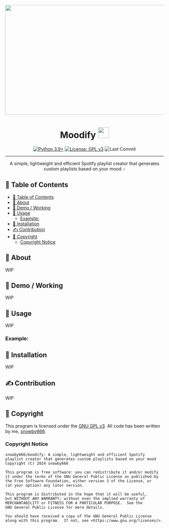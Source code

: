 <p align="center">
 <a href="https://github.com/snowby666">
<img src="https://socialify.git.ci/snowby666/moodify/image?font=Raleway&forks=1&issues=1&language=1&logo=https://i.ibb.co/JsNwP3B/nobgprofile-3.png&name=1&owner=1&pattern=Charlie%20Brown&pulls=1&stargazers=1&theme=Auto" width="700" height="350"></a>
</p>

<h1 align="center">Moodify <img src="https://www.vectorlogo.zone/logos/spotify/spotify-icon.svg" height=35></h1>

<div align="center">

[![Python 3.9+](https://img.shields.io/badge/python-3.7+-blue.svg)](https://www.python.org/downloads/release/python-370/)
[![License: GPL v3](https://img.shields.io/badge/License-GPLv3-blue.svg)](https://www.gnu.org/licenses/gpl-3.0)
![Last Commit](https://img.shields.io/github/last-commit/snowby666/Django-OpenCV-Video-Streaming)

</div>

---

<p align="center"> A simple, lightweight and efficient Spotify playlist creator that generates custom playlists based on your mood 🎶
    <br> 
</p>

## 📝 Table of Contents

- [📝 Table of Contents](#-table-of-contents)
- [🧐 About ](#-about-)
- [🎥 Demo / Working ](#-demo--working-)
- [🎈 Usage ](#-usage-)
  - [Example:](#example)
- [🏁 Installation ](#-installation-)
- [✍️ Contribution ](#️-contribution-)
- [🤝 Copyright ](#-copyright-)
  - [Copyright Notice](#copyright-notice)

## 🧐 About <a name = "about"></a>

WIP

## 🎥 Demo / Working <a name = "demo"></a>

WIP

## 🎈 Usage <a name = "usage"></a>

WIP 

### Example:


## 🏁 Installation <a name = "installation"></a>

WIP

## ✍️ Contribution <a name = "contribution"></a>

WIP

## 🤝 Copyright <a name = "copyright"></a>
This program is licensed under the [GNU GPL v3](https://github.com/snowby666/moodify/blob/main/LICENSE). All code has been written by me, [snowby666](https://github.com/snowby666).

### Copyright Notice
```
snowby666/moodify: A simple, lightweight and efficient Spotify playlist creator that generates custom playlists based on your mood 
Copyright (C) 2024 snowby666

This program is free software: you can redistribute it and/or modify
it under the terms of the GNU General Public License as published by
the Free Software Foundation, either version 3 of the License, or
(at your option) any later version.

This program is distributed in the hope that it will be useful,
but WITHOUT ANY WARRANTY; without even the implied warranty of
MERCHANTABILITY or FITNESS FOR A PARTICULAR PURPOSE.  See the
GNU General Public License for more details.

You should have received a copy of the GNU General Public License
along with this program.  If not, see <https://www.gnu.org/licenses/>.
```